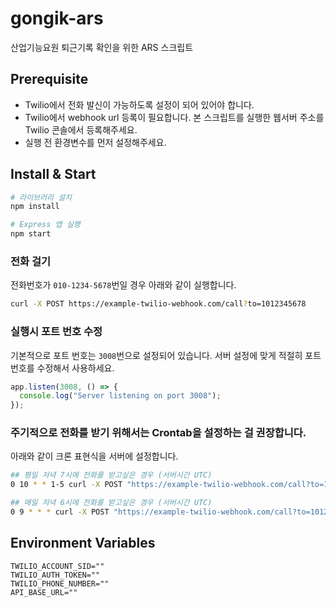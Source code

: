 # gongik-ars
산업기능요원 퇴근기록 확인을 위한 ARS 스크립트

## Prerequisite
- Twilio에서 전화 발신이 가능하도록 설정이 되어 있어야 합니다.
- Twilio에서 webhook url 등록이 필요합니다. 본 스크립트를 실행한 웹서버 주소를 Twilio 콘솔에서 등록해주세요.
- 실행 전 환경변수를 먼저 설정해주세요.

## Install & Start
```bash
# 라이브러리 설치
npm install

# Express 앱 실행
npm start
```

### 전화 걸기
전화번호가 `010-1234-5678`번일 경우 아래와 같이 실행합니다.
```bash
curl -X POST https://example-twilio-webhook.com/call?to=1012345678
```

### 실행시 포트 번호 수정
기본적으로 포트 번호는 `3008`번으로 설정되어 있습니다. 서버 설정에 맞게 적절히 포트 번호를 수정해서 사용하세요.
```js
app.listen(3008, () => {
  console.log("Server listening on port 3008");
});
```

### 주기적으로 전화를 받기 위해서는 Crontab을 설정하는 걸 권장합니다.
아래와 같이 크론 표현식을 서버에 설정합니다.
```bash
## 평일 저녁 7시에 전화를 받고싶은 경우 (서버시간 UTC)
0 10 * * 1-5 curl -X POST "https://example-twilio-webhook.com/call?to=1012345678"

## 매일 저녁 6시에 전화를 받고싶은 경우 (서버시간 UTC)
0 9 * * * curl -X POST "https://example-twilio-webhook.com/call?to=1012345678"
```

## Environment Variables
```
TWILIO_ACCOUNT_SID=""
TWILIO_AUTH_TOKEN=""
TWILIO_PHONE_NUMBER=""
API_BASE_URL=""
```
